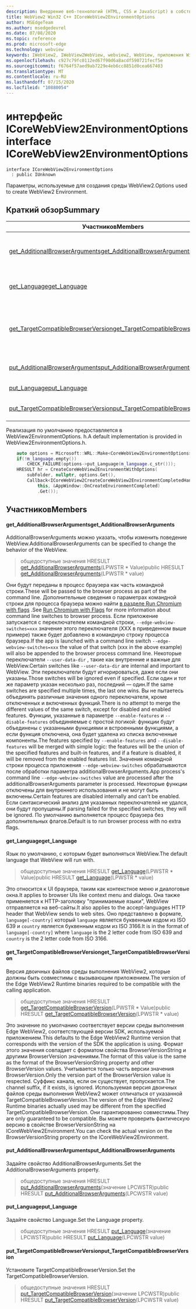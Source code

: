 ```yaml
---
description: Внедрение веб-технологий (HTML, CSS и JavaScript) в собственные приложения с помощью элемента управления Microsoft Edge WebView2
title: WebView2 Win32 C++ ICoreWebView2EnvironmentOptions
author: MSEdgeTeam
ms.author: msedgedevrel
ms.date: 07/08/2020
ms.topic: reference
ms.prod: microsoft-edge
ms.technology: webview
keywords: IWebView2, IWebView2WebView, webview2, WebView, приложения Win32, Win32, EDGE, ICoreWebView2, ICoreWebView2Controller, управление браузером, EDGE HTML, ICoreWebView2EnvironmentOptions
ms.openlocfilehash: c927c79fc0112ed67f90d6a8acdf590721fecf5e
ms.sourcegitcommit: f6764f57aed9ab7229e4eb6cc8851d0cea667403
ms.translationtype: MT
ms.contentlocale: ru-RU
ms.lasthandoff: 07/15/2020
ms.locfileid: "10880054"
---
```

# <span data-ttu-id="77359-104">интерфейс ICoreWebView2EnvironmentOptions</span><span class="sxs-lookup"><span data-stu-id="77359-104">interface ICoreWebView2EnvironmentOptions</span></span> 

```
interface ICoreWebView2EnvironmentOptions
  : public IUnknown
```

<span data-ttu-id="77359-105">Параметры, используемые для создания среды WebView2.</span><span class="sxs-lookup"><span data-stu-id="77359-105">Options used to create WebView2 Environment.</span></span>

## <span data-ttu-id="77359-106">Краткий обзор</span><span class="sxs-lookup"><span data-stu-id="77359-106">Summary</span></span>

 <span data-ttu-id="77359-107">Участников</span><span class="sxs-lookup"><span data-stu-id="77359-107">Members</span></span>                        | <span data-ttu-id="77359-108">Описания</span><span class="sxs-lookup"><span data-stu-id="77359-108">Descriptions</span></span>
--------------------------------|---------------------------------------------
[<span data-ttu-id="77359-109">get_AdditionalBrowserArguments</span><span class="sxs-lookup"><span data-stu-id="77359-109">get_AdditionalBrowserArguments</span></span>](#get_additionalbrowserarguments) | <span data-ttu-id="77359-110">AdditionalBrowserArguments можно указать, чтобы изменить поведение WebView.</span><span class="sxs-lookup"><span data-stu-id="77359-110">AdditionalBrowserArguments can be specified to change the behavior of the WebView.</span></span>
[<span data-ttu-id="77359-111">get_Language</span><span class="sxs-lookup"><span data-stu-id="77359-111">get_Language</span></span>](#get_language) | <span data-ttu-id="77359-112">Язык по умолчанию, с которым будет выполняться WebView.</span><span class="sxs-lookup"><span data-stu-id="77359-112">The default language that WebView will run with.</span></span>
[<span data-ttu-id="77359-113">get_TargetCompatibleBrowserVersion</span><span class="sxs-lookup"><span data-stu-id="77359-113">get_TargetCompatibleBrowserVersion</span></span>](#get_targetcompatiblebrowserversion) | <span data-ttu-id="77359-114">Версия двоичных файлов среды выполнения WebView2, которые должны быть совместимы с вызывающим приложением.</span><span class="sxs-lookup"><span data-stu-id="77359-114">The version of the Edge WebView2 Runtime binaries required to be compatible with the calling application.</span></span>
[<span data-ttu-id="77359-115">put_AdditionalBrowserArguments</span><span class="sxs-lookup"><span data-stu-id="77359-115">put_AdditionalBrowserArguments</span></span>](#put_additionalbrowserarguments) | <span data-ttu-id="77359-116">Задайте свойство AdditionalBrowserArguments.</span><span class="sxs-lookup"><span data-stu-id="77359-116">Set the AdditionalBrowserArguments property.</span></span>
[<span data-ttu-id="77359-117">put_Language</span><span class="sxs-lookup"><span data-stu-id="77359-117">put_Language</span></span>](#put_language) | <span data-ttu-id="77359-118">Задайте свойство Language.</span><span class="sxs-lookup"><span data-stu-id="77359-118">Set the Language property.</span></span>
[<span data-ttu-id="77359-119">put_TargetCompatibleBrowserVersion</span><span class="sxs-lookup"><span data-stu-id="77359-119">put_TargetCompatibleBrowserVersion</span></span>](#put_targetcompatiblebrowserversion) | <span data-ttu-id="77359-120">Установите TargetCompatibleBrowserVersion.</span><span class="sxs-lookup"><span data-stu-id="77359-120">Set the TargetCompatibleBrowserVersion.</span></span>

<span data-ttu-id="77359-121">Реализация по умолчанию предоставляется в WebView2EnvironmentOptions. h.</span><span class="sxs-lookup"><span data-stu-id="77359-121">A default implementation is provided in WebView2EnvironmentOptions.h.</span></span>

```cpp
    auto options = Microsoft::WRL::Make<CoreWebView2EnvironmentOptions>();
    if(!m_language.empty())
        CHECK_FAILURE(options->put_Language(m_language.c_str()));
    HRESULT hr = CreateCoreWebView2EnvironmentWithOptions(
        subFolder, nullptr, options.Get(),
        Callback<ICoreWebView2CreateCoreWebView2EnvironmentCompletedHandler>(
            this, &AppWindow::OnCreateEnvironmentCompleted)
            .Get());
```

## <span data-ttu-id="77359-122">Участников</span><span class="sxs-lookup"><span data-stu-id="77359-122">Members</span></span>

#### <span data-ttu-id="77359-123">get_AdditionalBrowserArguments</span><span class="sxs-lookup"><span data-stu-id="77359-123">get_AdditionalBrowserArguments</span></span> 

<span data-ttu-id="77359-124">AdditionalBrowserArguments можно указать, чтобы изменить поведение WebView.</span><span class="sxs-lookup"><span data-stu-id="77359-124">AdditionalBrowserArguments can be specified to change the behavior of the WebView.</span></span>

> <span data-ttu-id="77359-125">общедоступные значения HRESULT [get_AdditionalBrowserArguments](#get_additionalbrowserarguments)(LPWSTR \* Value)</span><span class="sxs-lookup"><span data-stu-id="77359-125">public HRESULT [get_AdditionalBrowserArguments](#get_additionalbrowserarguments)(LPWSTR \* value)</span></span>

<span data-ttu-id="77359-126">Они будут переданы в процесс браузера как часть командной строки.</span><span class="sxs-lookup"><span data-stu-id="77359-126">These will be passed to the browser process as part of the command line.</span></span> <span data-ttu-id="77359-127">Дополнительные сведения о параметрах командной строки для процесса браузера можно найти [в разделе Run Chromium with flags](https://aka.ms/RunChromiumWithFlags) .</span><span class="sxs-lookup"><span data-stu-id="77359-127">See [Run Chromium with Flags](https://aka.ms/RunChromiumWithFlags) for more information about command line switches to browser process.</span></span> <span data-ttu-id="77359-128">Если приложение запускается с переключателем командной строки, `--edge-webview-switches=xxx` значение этого переключателя (XXX в приведенном выше примере) также будет добавлено в командную строку процесса браузера.</span><span class="sxs-lookup"><span data-stu-id="77359-128">If the app is launched with a command line switch `--edge-webview-switches=xxx` the value of that switch (xxx in the above example) will also be appended to the browser process command line.</span></span> <span data-ttu-id="77359-129">Некоторые переключатели `--user-data-dir` , такие как внутренние и важные для WebView.</span><span class="sxs-lookup"><span data-stu-id="77359-129">Certain switches like `--user-data-dir` are internal and important to WebView.</span></span> <span data-ttu-id="77359-130">Эти переключатели будут игнорироваться, даже если они указаны.</span><span class="sxs-lookup"><span data-stu-id="77359-130">Those switches will be ignored even if specified.</span></span> <span data-ttu-id="77359-131">Если один и тот же параметр указан несколько раз, последний — один.</span><span class="sxs-lookup"><span data-stu-id="77359-131">If the same switches are specified multiple times, the last one wins.</span></span> <span data-ttu-id="77359-132">Вы не пытаетесь объединять различные значения одного переключателя, кроме отключенных и включенных функций.</span><span class="sxs-lookup"><span data-stu-id="77359-132">There is no attempt to merge the different values of the same switch, except for disabled and enabled features.</span></span> <span data-ttu-id="77359-133">Функции, указанные в параметре `--enable-features` и `--disable-features` объединяемые с простой логикой: функции будут объединены с указанными функциями и встроенными функциями, а если функция отключена, она будет удалена из списка включенные компоненты.</span><span class="sxs-lookup"><span data-stu-id="77359-133">The features specified by `--enable-features` and `--disable-features` will be merged with simple logic: the features will be the union of the specified features and built-in features, and if a feature is disabled, it will be removed from the enabled features list.</span></span> <span data-ttu-id="77359-134">Значения командной строки процесса приложения `--edge-webview-switches` обрабатываются после обработки параметра additionalBrowserArguments.</span><span class="sxs-lookup"><span data-stu-id="77359-134">App process's command line `--edge-webview-switches` value are processed after the additionalBrowserArguments parameter is processed.</span></span> <span data-ttu-id="77359-135">Некоторые функции отключены для внутреннего использования и не могут быть включены.</span><span class="sxs-lookup"><span data-stu-id="77359-135">Certain features are disabled internally and can't be enabled.</span></span> <span data-ttu-id="77359-136">Если синтаксический анализ для указанных переключателей не удался, они будут пропущены.</span><span class="sxs-lookup"><span data-stu-id="77359-136">If parsing failed for the specified switches, they will be ignored.</span></span> <span data-ttu-id="77359-137">По умолчанию выполняется процесс браузера без дополнительных флагов.</span><span class="sxs-lookup"><span data-stu-id="77359-137">Default is to run browser process with no extra flags.</span></span>

#### <span data-ttu-id="77359-138">get_Language</span><span class="sxs-lookup"><span data-stu-id="77359-138">get_Language</span></span> 

<span data-ttu-id="77359-139">Язык по умолчанию, с которым будет выполняться WebView.</span><span class="sxs-lookup"><span data-stu-id="77359-139">The default language that WebView will run with.</span></span>

> <span data-ttu-id="77359-140">общедоступные значения HRESULT [get_Language](#get_language)(LPWSTR \* Value)</span><span class="sxs-lookup"><span data-stu-id="77359-140">public HRESULT [get_Language](#get_language)(LPWSTR \* value)</span></span>

<span data-ttu-id="77359-141">Это относится к UI браузера, таким как контекстное меню и диалоговые окна.</span><span class="sxs-lookup"><span data-stu-id="77359-141">It applies to browser UIs like context menu and dialogs.</span></span> <span data-ttu-id="77359-142">Она также применяется к HTTP-заголовку "принимаемые языки", WebView отправляется на веб-сайты.</span><span class="sxs-lookup"><span data-stu-id="77359-142">It also applies to the accept-languages HTTP header that WebView sends to web sites.</span></span> <span data-ttu-id="77359-143">Оно представлено в формате, `language[-country]` который `language` является буквенным кодом из ISO 639 и `country` является буквенным кодом из ISO 3166.</span><span class="sxs-lookup"><span data-stu-id="77359-143">It is in the format of `language[-country]` where `language` is the 2 letter code from ISO 639 and `country` is the 2 letter code from ISO 3166.</span></span>

#### <span data-ttu-id="77359-144">get_TargetCompatibleBrowserVersion</span><span class="sxs-lookup"><span data-stu-id="77359-144">get_TargetCompatibleBrowserVersion</span></span> 

<span data-ttu-id="77359-145">Версия двоичных файлов среды выполнения WebView2, которые должны быть совместимы с вызывающим приложением.</span><span class="sxs-lookup"><span data-stu-id="77359-145">The version of the Edge WebView2 Runtime binaries required to be compatible with the calling application.</span></span>

> <span data-ttu-id="77359-146">общедоступные значения HRESULT [get_TargetCompatibleBrowserVersion](#get_targetcompatiblebrowserversion)(LPWSTR \* Value)</span><span class="sxs-lookup"><span data-stu-id="77359-146">public HRESULT [get_TargetCompatibleBrowserVersion](#get_targetcompatiblebrowserversion)(LPWSTR \* value)</span></span>

<span data-ttu-id="77359-147">Это значение по умолчанию соответствует версии среды выполнения Edge WebView2, соответствующей версии SDK, используемой приложением.</span><span class="sxs-lookup"><span data-stu-id="77359-147">This defaults to the Edge WebView2 Runtime version that corresponds with the version of the SDK the application is using.</span></span> <span data-ttu-id="77359-148">Формат этого значения совпадает с форматом свойства BrowserVersionString и другими BrowserVersion значениями.</span><span class="sxs-lookup"><span data-stu-id="77359-148">The format of this value is the same as the format of the BrowserVersionString property and other BrowserVersion values.</span></span> <span data-ttu-id="77359-149">Учитывается только часть версии значения BrowserVersion.</span><span class="sxs-lookup"><span data-stu-id="77359-149">Only the version part of the BrowserVersion value is respected.</span></span> <span data-ttu-id="77359-150">Суффикс канала, если он существует, пропускается.</span><span class="sxs-lookup"><span data-stu-id="77359-150">The channel suffix, if it exists, is ignored.</span></span> <span data-ttu-id="77359-151">Используемая версия двоичных файлов среды выполнения WebView2 может отличаться от указанной TargetCompatibleBrowserVersion.</span><span class="sxs-lookup"><span data-stu-id="77359-151">The version of the Edge WebView2 Runtime binaries actually used may be different from the specified TargetCompatibleBrowserVersion.</span></span> <span data-ttu-id="77359-152">Они гарантированно совместимы.</span><span class="sxs-lookup"><span data-stu-id="77359-152">They are only guaranteed to be compatible.</span></span> <span data-ttu-id="77359-153">Вы можете проверить фактическую версию в свойстве BrowserVersionString на ICoreWebView2Environment.</span><span class="sxs-lookup"><span data-stu-id="77359-153">You can check the actual version on the BrowserVersionString property on the ICoreWebView2Environment.</span></span>

#### <span data-ttu-id="77359-154">put_AdditionalBrowserArguments</span><span class="sxs-lookup"><span data-stu-id="77359-154">put_AdditionalBrowserArguments</span></span> 

<span data-ttu-id="77359-155">Задайте свойство AdditionalBrowserArguments.</span><span class="sxs-lookup"><span data-stu-id="77359-155">Set the AdditionalBrowserArguments property.</span></span>

> <span data-ttu-id="77359-156">общедоступные значения HRESULT [put_AdditionalBrowserArguments](#put_additionalbrowserarguments)(значение LPCWSTR)</span><span class="sxs-lookup"><span data-stu-id="77359-156">public HRESULT [put_AdditionalBrowserArguments](#put_additionalbrowserarguments)(LPCWSTR value)</span></span>

#### <span data-ttu-id="77359-157">put_Language</span><span class="sxs-lookup"><span data-stu-id="77359-157">put_Language</span></span> 

<span data-ttu-id="77359-158">Задайте свойство Language.</span><span class="sxs-lookup"><span data-stu-id="77359-158">Set the Language property.</span></span>

> <span data-ttu-id="77359-159">общедоступные значения HRESULT [put_Language](#put_language)(значение LPCWSTR)</span><span class="sxs-lookup"><span data-stu-id="77359-159">public HRESULT [put_Language](#put_language)(LPCWSTR value)</span></span>

#### <span data-ttu-id="77359-160">put_TargetCompatibleBrowserVersion</span><span class="sxs-lookup"><span data-stu-id="77359-160">put_TargetCompatibleBrowserVersion</span></span> 

<span data-ttu-id="77359-161">Установите TargetCompatibleBrowserVersion.</span><span class="sxs-lookup"><span data-stu-id="77359-161">Set the TargetCompatibleBrowserVersion.</span></span>

> <span data-ttu-id="77359-162">общедоступные значения HRESULT [put_TargetCompatibleBrowserVersion](#put_targetcompatiblebrowserversion)(значение LPCWSTR)</span><span class="sxs-lookup"><span data-stu-id="77359-162">public HRESULT [put_TargetCompatibleBrowserVersion](#put_targetcompatiblebrowserversion)(LPCWSTR value)</span></span>


